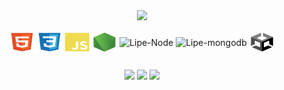

<div align="center">
  <img height="165em" src="https://github-readme-stats.vercel.app/api/top-langs/?username=Fillpz&layout=compact&langs_count=7&theme=tokyonight"/>
</div>
  
<div align="center"><br>
  <img align="center" alt="Lipe-HTML" height="30" width="40" src="https://raw.githubusercontent.com/devicons/devicon/master/icons/html5/html5-original.svg">
  <img align="center" alt="Lipe-CSS" height="30" width="40" src="https://raw.githubusercontent.com/devicons/devicon/master/icons/css3/css3-original.svg">
  <img align="center" alt="Lipe-Js" height="30" width="40" src="https://raw.githubusercontent.com/devicons/devicon/master/icons/javascript/javascript-plain.svg">
  <img align="center" alt="Lipe-Node" height="30" width="40" src="https://raw.githubusercontent.com/devicons/devicon/master/icons/nodejs/nodejs-original.svg">
  <img align="center" alt="Lipe-Node" height="30" width="40" src="https://raw.githubusercontent.com/devicons/devicon/master/icons/c-shap/c-sharp-original.svg">
  <img align="center" alt="Lipe-mongodb" height="30" width="40" src="[https://raw.githubusercontent.com/devicons/devicon/master/icons/mongodb/mongodb-original.svg](https://raw.githubusercontent.com/devicons/devicon/master/icons/csharp/csharp-original.svg)">
  <img align="center" alt="Lipe-Node" height="30" width="40" src="https://raw.githubusercontent.com/devicons/devicon/master/icons/unity/unity-original.svg">
</div>
  
  ##
  
<div align="center">
 <a href="Fillps#9144" target="_blank"><img src="https://img.shields.io/badge/Discord-7289DA?style=for-the-badge&logo=discord&logoColor=white" target="_blank"></a> 
  <a href = "mailto:filipepinho2010@hotmail.com"><img src="https://img.shields.io/badge/-Gmail-%23333?style=for-the-badge&logo=gmail&logoColor=white" target="_blank"></a>
  <a href="https://www.linkedin.com/in/filipe-pinho-576685212/" target="_blank"><img src="https://img.shields.io/badge/-LinkedIn-%230077B5?style=for-the-badge&logo=linkedin&logoColor=white" target="_blank"></a>   
</div>
